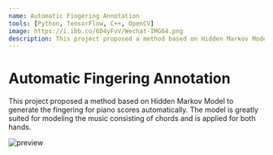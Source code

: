 ```yaml
---
name: Automatic Fingering Annotation
tools: [Python, TensorFlow, C++, OpenCV]
image: https://i.ibb.co/6D4yFvV/Wechat-IMG64.png
description: This project proposed a method based on Hidden Markov Model to generate the fingering for piano scores automatically.
---
```


# Automatic Fingering Annotation

This project proposed a method based on Hidden Markov Model to generate the fingering for piano scores automatically. The model is greatly suited for modeling the music consisting of chords and is applied for both hands.

![preview](https://i.ibb.co/4FDqwWT/poster.jpg)
